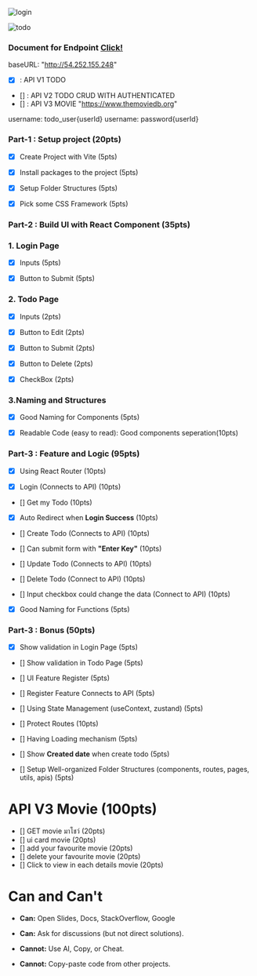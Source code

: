 ![login](./image/login.jpg "login")

![todo](./image/todo.jpg "todo")

### Document for Endpoint [Click!](http://cc20-todo-midterm-env.eba-fi9p2pds.ap-southeast-1.elasticbeanstalk.com/swagger-ui/index.html#/#)

baseURL: "http://54.252.155.248"

- [x] : API V1 TODO
- [] : API V2 TODO CRUD WITH AUTHENTICATED
- [] : API V3 MOVIE "https://www.themoviedb.org"

username: todo_user{userId}
username: password{userId}

### Part-1 : Setup project (20pts)

- [x] Create Project with Vite (5pts)

- [x] Install packages to the project (5pts)

- [x] Setup Folder Structures (5pts)

- [x] Pick some CSS Framework (5pts)

### Part-2 : Build UI with React Component (35pts)

### 1. Login Page

- [x] Inputs (5pts)

- [x] Button to Submit (5pts)

### 2. Todo Page

- [x] Inputs (2pts)

- [x] Button to Edit (2pts)

- [x] Button to Submit (2pts)

- [x] Button to Delete (2pts)

- [x] CheckBox (2pts)

### 3.Naming and Structures

- [x] Good Naming for Components (5pts)

- [x] Readable Code (easy to read): Good components seperation(10pts)

### Part-3 : Feature and Logic (95pts)

- [x] Using React Router (10pts)

- [x] Login (Connects to API) (10pts)

- [] Get my Todo (10pts)

- [x] Auto Redirect when **Login Success** (10pts)

- [] Create Todo (Connects to API) (10pts)

- [] Can submit form with **"Enter Key"** (10pts)

- [] Update Todo (Connects to API) (10pts)

- [] Delete Todo (Connect to API) (10pts)

- [] Input checkbox could change the data (Connect to API) (10pts)

- [x] Good Naming for Functions (5pts)

### Part-3 : Bonus (50pts)

- [x] Show validation in Login Page (5pts)

- [] Show validation in Todo Page (5pts)

- [] UI Feature Register (5pts)

- [] Register Feature Connects to API (5pts)

- [] Using State Management (useContext, zustand) (5pts)

- [] Protect Routes (10pts)

- [] Having Loading mechanism (5pts)

- [] Show **Created date** when create todo (5pts)

- [] Setup Well-organized Folder Structures (components, routes, pages, utils, apis) (5pts)

# API V3 Movie (100pts)

- [] GET movie มาโชว์ (20pts)
- [] ui card movie (20pts)
- [] add your favourite movie (20pts)
- [] delete your favourite movie (20pts)
- [] Click to view in each details movie (20pts)

# Can and Can't

- **Can:** Open Slides, Docs, StackOverflow, Google

- **Can:** Ask for discussions (but not direct solutions).
- **Cannot:** Use AI, Copy, or Cheat.
- **Cannot:** Copy-paste code from other projects.